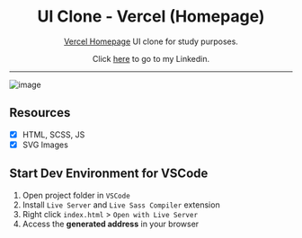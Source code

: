 <h1 align="center">
UI Clone - Vercel (Homepage)
</h1>

<p align="center"><a href="https://vercel.com">Vercel Homepage</a> UI clone for study purposes.</p>
<p align="center">Click <a href="https://www.linkedin.com/in/adryelsimon/">here</a> to go to my Linkedin.</p>

<hr>

![image](https://user-images.githubusercontent.com/88943961/159157619-3999b24b-1be8-4dc0-b769-ce938474c1b8.png)


## Resources

- [x] HTML, SCSS, JS
- [x] SVG Images

## Start Dev Environment for VSCode

1. Open project folder in `VSCode`
2. Install `Live Server` and `Live Sass Compiler` extension
3. Right click `index.html` > `Open with Live Server`
4. Access the **generated address** in your browser


